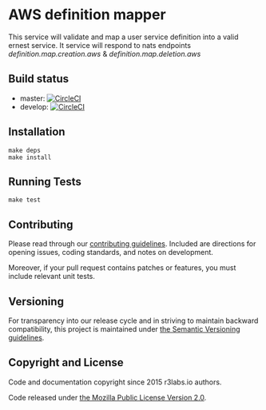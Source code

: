 # AWS definition mapper

This service will validate and map a user service definition into a valid ernest service. It service will respond to nats endpoints *definition.map.creation.aws* & *definition.map.deletion.aws*

## Build status

* master: [![CircleCI](https://circleci.com/gh/ernestio/aws-definition-mapper/tree/master.svg?style=svg)](https://circleci.com/gh/ernestio/aws-definition-mapper/tree/master)
* develop: [![CircleCI](https://circleci.com/gh/ernestio/aws-definition-mapper/tree/develop.svg?style=svg)](https://circleci.com/gh/ErnestIO/aws-definition-mapper/tree/develop)

## Installation

```
make deps
make install
```

## Running Tests

```
make test
```

## Contributing

Please read through our
[contributing guidelines](CONTRIBUTING.md).
Included are directions for opening issues, coding standards, and notes on
development.

Moreover, if your pull request contains patches or features, you must include
relevant unit tests.

## Versioning

For transparency into our release cycle and in striving to maintain backward
compatibility, this project is maintained under [the Semantic Versioning guidelines](http://semver.org/).

## Copyright and License

Code and documentation copyright since 2015 r3labs.io authors.

Code released under
[the Mozilla Public License Version 2.0](LICENSE).


